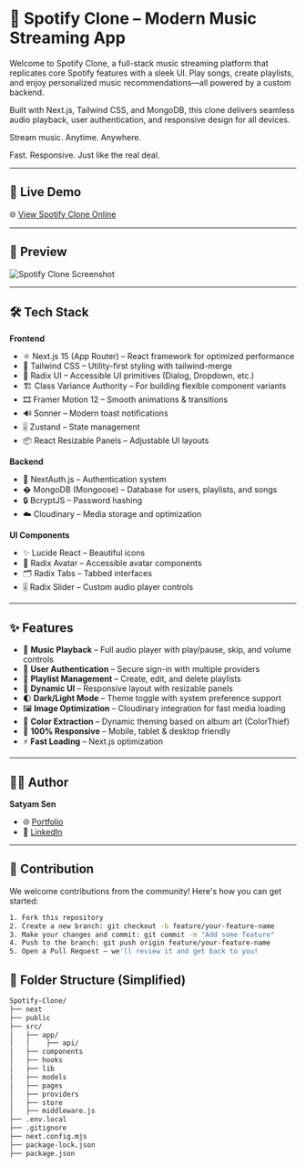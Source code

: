 # 🎵 Spotify Clone – Modern Music Streaming App

Welcome to Spotify Clone, a full-stack music streaming platform that replicates core Spotify features with a sleek UI. Play songs, create playlists, and enjoy personalized music recommendations—all powered by a custom backend.

Built with Next.js, Tailwind CSS, and MongoDB, this clone delivers seamless audio playback, user authentication, and responsive design for all devices.

Stream music. Anytime. Anywhere.

Fast. Responsive. Just like the real deal.

---

## 🚀 Live Demo

🌐 [View Spotify Clone Online](https://spotify-clone-omega-gold.vercel.app)

---

## 📸 Preview

![Spotify Clone Screenshot](https://res.cloudinary.com/dw0kaofhj/image/upload/v1752214073/Screenshot_2025-07-11_112339_nxpoym.png)

---

## 🛠️ Tech Stack

**Frontend**  
- ⚛️ Next.js 15 (App Router) – React framework for optimized performance
- 💨 Tailwind CSS – Utility-first styling with tailwind-merge
- 🎨 Radix UI – Accessible UI primitives (Dialog, Dropdown, etc.)
- 🏗️ Class Variance Authority – For building flexible component variants
- 🎞️ Framer Motion 12 – Smooth animations & transitions
- 🔊 Sonner – Modern toast notifications
- 🎚️ Zustand – State management
- 📦 React Resizable Panels – Adjustable UI layouts

**Backend**  
- 🔐 NextAuth.js – Authentication system
- � MongoDB (Mongoose) – Database for users, playlists, and songs
- 🔒 BcryptJS – Password hashing
- ☁️ Cloudinary – Media storage and optimization

**UI Components**  
- ✨ Lucide React – Beautiful icons
- 👤 Radix Avatar – Accessible avatar components
- 🗂️ Radix Tabs – Tabbed interfaces
- 🎚️ Radix Slider – Custom audio player controls

---

## ✨ Features

- 🎵 **Music Playback** – Full audio player with play/pause, skip, and volume controls
- 🔐 **User Authentication** – Secure sign-in with multiple providers
- 📁 **Playlist Management** – Create, edit, and delete playlists
- 🎨 **Dynamic UI** – Responsive layout with resizable panels
- 🌓 **Dark/Light Mode** – Theme toggle with system preference support
- 🖼️ **Image Optimization** – Cloudinary integration for fast media loading
- 🎨 **Color Extraction** – Dynamic theming based on album art (ColorThief)
- 📱 **100% Responsive** – Mobile, tablet & desktop friendly
- ⚡ **Fast Loading** – Next.js optimization

---

## 🧑‍💻 Author

**Satyam Sen**

- 🌐 [Portfolio](https://satyamsen.dev) 
- 💼 [LinkedIn](https://www.linkedin.com/in/satyam-sen-web-dev)

---

## 🤝 Contribution

We welcome contributions from the community! Here's how you can get started:

```bash
1. Fork this repository  
2. Create a new branch: git checkout -b feature/your-feature-name  
3. Make your changes and commit: git commit -m "Add some feature"  
4. Push to the branch: git push origin feature/your-feature-name  
5. Open a Pull Request — we'll review it and get back to you!
```

## 📁 Folder Structure (Simplified)

```bash
Spotify-Clone/
├── next    
├── public
├── src/
│   ├── app/
│   │    ├── api/
│   ├── components
│   ├── hooks
│   ├── lib
│   ├── models
│   ├── pages
│   ├── providers
│   ├── store
│   ├── middleware.js
├── .env.local
├── .gitignore
├── next.config.mjs
├── package-lock.json
├── package.json
